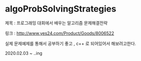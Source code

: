 # algoProbSolvingStrategies

제목 : 프로그래밍 대회에서 배우는 알고리즘 문제해결전략

링크 :  http://www.yes24.com/Product/Goods/8006522

  실제 문제예제를 통해서 공부하기 좋고 , c++ 로 되어있어서 해보려고한다.

2020.02.03 ~ ..ing
